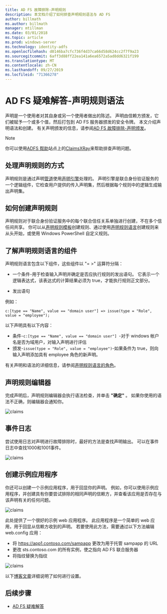 ```yaml
---
title: AD FS 故障排除-声明规则
description: 本文档介绍了如何排查声明规则语法与 AD FS
author: billmath
ms.author: billmath
manager: mtillman
ms.date: 03/01/2018
ms.topic: article
ms.prod: windows-server
ms.technology: identity-adfs
ms.openlocfilehash: d0146ba7cfc736f4d37ca66d58d624cc2f7f9a23
ms.sourcegitcommit: 6aff3d88ff22ea141a6ea6572a5ad8dd6321f199
ms.translationtype: MT
ms.contentlocale: zh-CN
ms.lasthandoff: 09/27/2019
ms.locfileid: "71366278"
---
```

# <a name="ad-fs-troubleshooting---claims-rules-syntax"></a>AD FS 疑难解答-声明规则语法
声明是一个使用者对其自身或另一个使用者做出的陈述。  声明由信赖方颁发，它们被赋予一个或多个值，然后打包到 AD FS 服务器颁发的安全令牌。  本文介绍声明语法和创建。  有关声明颁发的信息，请参阅[AD FS 故障排除-声明颁发](ad-fs-tshoot-claims-issuance.md)。

>[!NOTE]  
>你可以使用[ADFS 帮助](https://adfshelp.microsoft.com)站点上的[ClaimsXRay](https://adfshelp.microsoft.com/ClaimsXray/TokenRequest)来帮助排查声明问题。   

## <a name="how-claim-rules-are-processed"></a>处理声明规则的方式
声明规则是通过声明[管道](../../ad-fs/technical-reference/The-Role-of-the-Claims-Pipeline.md)使用[声明引擎](../../ad-fs/technical-reference/The-Role-of-the-Claims-Engine.md)处理的。 声明引擎是联合身份验证服务的一个逻辑组件，它检查用户提供的传入声明集，然后根据每个规则中的逻辑生成输出声明集。

## <a name="how-to-create-a-claim-rule"></a>如何创建声明规则
声明规则对于联合身份验证服务中的每个联合信任关系单独进行创建，不在多个信任间共享。 你可以从[声明规则模板](../../ad-fs/technical-reference/determine-the-type-of-claim-rule-template-to-use.md)创建规则、通过使用[声明规则语言](../../ad-fs/technical-reference/when-to-use-a-custom-claim-rule.md)创建规则来从头开始，或使用 Windows PowerShell 自定义规则。

## <a name="understanding-the-components-of-the-claim-rule-language"></a>了解声明规则语言的组件
声明规则语言包含以下组件，这些组件以 "= >" 运算符分隔：

- 一个条件-用于检查输入声明并确定是否应执行规则的发出语句。  它表示一个逻辑表达式，该表达式的计算结果必须为 true，才能执行规则正文部分。

- 发出语句

例如：

```c:[type == "Name", value == "domain user"] => issue(type = "Role", value = "employee");``` 

以下声明具有以下内容：
- 条件-`c:[type == "Name", value == "domain user"] `-对于 windows 帐户名是否为域用户，对输入声明进行评估
- 颁发-`issue(type = "Role", value = "employee")`-如果条件为 true，则向输入声明添加具有 employee 角色的新声明。

有关声明和语法的详细信息，请参阅[声明规则语言的角色](../../ad-fs/technical-reference/the-role-of-the-claim-rule-language.md)。

## <a name="claims-rule-editor"></a>声明规则编辑器
完成声明后，声明规则编辑器会执行语法检查，并单击 **"确定"** 。  如果你使用的语法不正确，则编辑器会通知你。

![claims](media/ad-fs-tshoot-claims/claims1.png)

## <a name="event-logs"></a>事件日志
尝试使用日志对声明进行故障排除时，最好的方法是查找声明输出。  可以在事件日志中查找1000和1001事件。

![claims](media/ad-fs-tshoot-claims/claims2.png)

## <a name="creating-a-sample-application"></a>创建示例应用程序
你还可以创建一个示例应用程序，用于回显你的声明。  例如，你可以使用示例应用程序，并创建具有你要尝试排除的相同声明的信赖方，并查看该应用是否存在与该声明有关的任何问题。

![claims](media/ad-fs-tshoot-claims/claim4.png)

此处提供了一个很好的示例 web 应用程序。  此应用程序是一个简单的 web 应用，用于回显从信赖方收到的声明。  若要使用此方法，需要通过以下方法编辑 web.config 应用：
- 将 https://app1.contoso.com/sampapp 更改为用于托管 sampapp 的 URL
- 更改 sts.contoso.com 的所有实例，使之指向 AD FS 联合服务器
- 将指纹替换为指纹

![claims](media/ad-fs-tshoot-claims/claims3.png)

以下[博客文章](https://blogs.technet.microsoft.com/tangent_thoughts/2015/02/20/install-and-configure-a-simple-net-4-5-sample-federated-application-samapp/)详细说明了如何进行设置。

## <a name="next-steps"></a>后续步骤

- [AD FS 疑难解答](ad-fs-tshoot-overview.md)